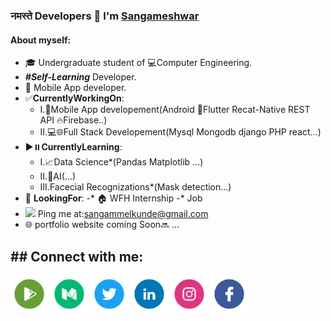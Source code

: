 ### नमस्ते Developers 🙏 I'm [Sangameshwar](http://github.com/Sangammeshwarmelkunde) 
#### About myself: 
- 🎓 Undergraduate student of 💻Computer Engineering. 
-  ***#Self-Learning*** Developer. 
- 📱 Mobile App developer. 
- ✅**CurrentlyWorkingOn**: 
  - I.📱Mobile App developement(Android 💙Flutter Recat-Native REST API 🔥Firebase..) 
  - II.💻🌐Full Stack Developement(Mysql Mongodb django PHP react...) 
- ▶️⏸️**CurrentlyLearning**: 
  - I.📈Data Science*(Pandas Matplotlib ...) 
  - II.🤖AI(...) 
  - III.Facecial Recognizations*(Mask detection...) 
- 🔎 **LookingFor**: 
  -* 🏠 WFH Internship 
  -* Job 
- [<img src="https://img.icons8.com/color/48/000000/gmail.png" width="1.9%"/>](https://www.gmail.com/) Ping me at:sangammelkunde@gmail.com 
- 🌐 portfolio website coming Soon🔜 ... 

## ## Connect with me:
<a title="meetyousoon" href="https://play.google.com/"><img src="https://github.com/aritraroy/social-icons/blob/master/play-store-icon.png?raw=true" width="60"></a> <a title="@msangam1999_46688" href="https://medium.com/@msangam1999_46688"><img src="https://github.com/aritraroy/social-icons/blob/master/medium-icon.png?raw=true" width="60"></a> <a title="sangameshwarme2" href="https://twitter.com/sangameshwarme2"><img src="https://github.com/aritraroy/social-icons/blob/master/twitter-icon.png?raw=true" width="60"></a> <a title="sangameshwar-melkunde" href="https://linkedin.com/in/sangameshwar-melkunde"><img src="https://github.com/aritraroy/social-icons/blob/master/linkedin-icon.png?raw=true" width="60"></a> <a title="s_a_n_g_a.mh24" href="https://instagram.com/s_a_n_g_a.mh24"><img src="https://github.com/aritraroy/social-icons/blob/master/instagram-icon.png?raw=true" width="60"></a> <a title="sangameshwar.melkunde" href="https://facebook.com/in/sangameshwar.melkunde"><img src="https://github.com/aritraroy/social-icons/blob/master/facebook-icon.png?raw=true" width="60"></a>
